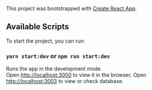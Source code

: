 This project was bootstrapped with [Create React App](https://github.com/facebook/create-react-app).

## Available Scripts
To start the project, you can run:

### `yarn start:dev` or `npm run start:dev`

Runs the app in the development mode.<br />
Open [http://localhost:3000](http://localhost:3000) to view it in the browser.
Open [http://localhost:3003](http://localhost:3000) to view or check database.


